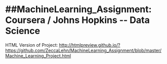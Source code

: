 ##MachineLearning_Assignment: Coursera / Johns Hopkins -- Data Science
==========================


HTML Version of Project: <http://htmlpreview.github.io/?https://github.com/ZeccaLehn/MachineLearning_Assignment/blob/master/Machine_Learning_Project.html>

